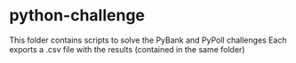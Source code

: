 # python-challenge
This folder contains scripts to solve the PyBank and PyPoll challenges
Each exports a .csv file with the results (contained in the same folder)
